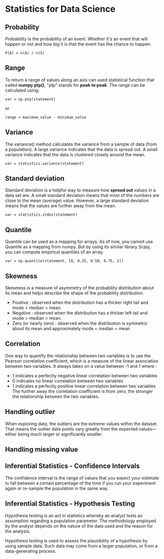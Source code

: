 # Statistics for Data Science

## Probability
Probability is the probability of an event. Whether it's an event that will happen or not and how big it is that the event has the chance to happen. <br>
```
P(A) = n(A) / n(S)
```
## Range<br>
To return a range of values along an axis can used statistical function that called <b>numpy.ptp()</b>, "ptp" stands for <b>peak to peak</b>. The range can be calculated using:<br>
```
var = np.ptp(statement)
```
or
```
range = maximum_value - minimum_value
```
## Variance
The variance() method calculates the variance from a sample of data (from a population). A large variance indicates that the data is spread out. A small variance indicates that the data is clustered closely around the mean. <br>
```
var = statistics.variance(statement)
```

## Standard deviation
Standard deviation is a helpful way to measure how <b>spread out</b> values in a data set are. A small standard deviation means that most of the numbers are
close to the mean (average) value. However, a large standard deviation means that the values are further away from the mean.
```
var = statistics.stdev(statement)
```
## Quantile
Quantile can be used as a mapping for arrays. As of now, you cannot use Quantile as a mapping from numpy. But by using its similar library Scipy, you can compute empirical quantiles of an array.
```
var = np.quantile(statement, [0, 0.25, 0.50, 0.75, 1])
```
## Skewness
Skewness is a measure of asymmetry of the probability distribution about its mean and helps describe the shape of the probability distribution. <br>
- Positive : observed when the distribution has a thicker right tail and mode < median < mean.
- Negative : observed when the distribution has a thicker left tail and mode > median > mean.
- Zero (or nearly zero) : observed when the distribution is symmetric about its mean and approximately mode = median = mean
 
## Correlation
One way to quantify the relationship between two variables is to use the Pearson correlation coefficient, which is a measure of the linear association between two variables. It always takes on a value between -1 and 1 where :
- 1 indicates a perfectly negative linear correlation between two variables
- 0 indicates no linear correlation between two variables
- 1 indicates a perfectly positive linear correlation between two variables
The further away the correlation coefficient is from zero, the stronger the relationship between the two variables.

## Handling outlier
When exploring data, the outliers are the extreme values within the dataset. That means the outlier data points vary greatly from the expected values—either being much larger or significantly smaller.

## Handling missing value


## Inferential Statistics - Confidence Intervals
The confidence interval is the range of values that you expect your estimate to fall between a certain percentage of the time if you run your experiment again or re-sample the population in the same way.

## Inferential Statistics - Hypothesis Testing
Hypothesis testing is an act in statistics whereby an analyst tests an assumption regarding a population parameter. The methodology employed by the analyst depends on the nature of the data used and the reason for the analysis.

Hypothesis testing is used to assess the plausibility of a hypothesis by using sample data. Such data may come from a larger population, or from a data-generating process.
